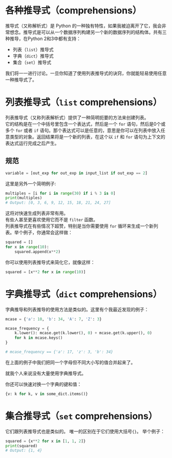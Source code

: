 # 各种推导式（comprehensions）

推导式（又称解析式）是 Python 的一种独有特性，如果我被迫离开了它，我会非常想念。推导式是可以从一个数据序列构建另一个新的数据序列的结构体。共有三种推导，在Python 2和3中都有支持：

- 列表（```list```）推导式
- 字典（```dict```）推导式
- 集合（```set```）推导式

我们将一一进行讨论。一旦你知道了使用列表推导式的诀窍，你就能轻易使用任意一种推导式了。

# 列表推导式（```list``` comprehensions）

列表推导式（又称列表解析式）提供了一种简明扼要的方法来创建列表。  
它的结构是在一个中括号里包含一个表达式，然后是一个 ```for``` 语句，然后是0个或多个 ```for``` 或者 ```if``` 语句。那个表达式可以是任意的，意思是你可以在列表中放入任意类型的对象。返回结果将是一个新的列表，在这个以 ```if``` 和 ```for``` 语句为上下文的表达式运行完成之后产生。

## 规范

```python
variable = [out_exp for out_exp in input_list if out_exp == 2]
```

这里是另外一个简明例子:

```python
multiples = [i for i in range(30) if i % 3 is 0]
print(multiples)
# Output: [0, 3, 6, 9, 12, 15, 18, 21, 24, 27]
```

这将对快速生成列表非常有用。  
有些人甚至更喜欢使用它而不是 ```filter``` 函数。  
列表推导式在有些情况下超赞，特别是当你需要使用 ```for``` 循环来生成一个新列表。举个例子，你通常会这样做：

```python
squared = []
for x in range(10):
    squared.append(x**2)
```

你可以使用列表推导式来简化它，就像这样：

```python
squared = [x**2 for x in range(10)]
```


# 字典推导式（```dict``` comprehensions）

字典推导和列表推导的使用方法是类似的。这里有个我最近发现的例子：

```python
mcase = {'a': 10, 'b': 34, 'A': 7, 'Z': 3}

mcase_frequency = {
    k.lower(): mcase.get(k.lower(), 0) + mcase.get(k.upper(), 0)
    for k in mcase.keys()
}

# mcase_frequency == {'a': 17, 'z': 3, 'b': 34}
```

在上面的例子中我们把同一个字母但不同大小写的值合并起来了。  

就我个人来说没有大量使用字典推导式。

你还可以快速对换一个字典的键和值：

```python
{v: k for k, v in some_dict.items()}
```

# 集合推导式（```set``` comprehensions）

它们跟列表推导式也是类似的。 唯一的区别在于它们使用大括号```{}```。 举个例子：

```python
squared = {x**2 for x in [1, 1, 2]}
print(squared)
# Output: {1, 4}
```
